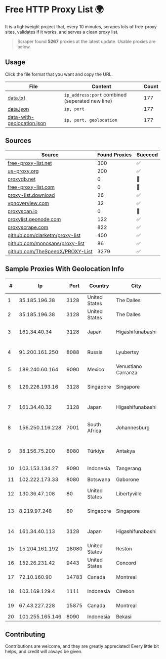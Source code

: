 
# Free HTTP Proxy List 🌍

It is a lightweight project that, every 10 minutes, scrapes lots of free-proxy sites, validates if it works, and serves a clean proxy list.


> Scraper found **5267** proxies at the latest update. Usable proxies are below.

## Usage

Click the file format that you want and copy the URL.


|File|Content|Count|
|----|-------|-----|
|[data.txt](https://raw.githubusercontent.com/themiralay/Proxy-List-World/master/data.txt)|`ip_address:port` combined (seperated new line)|177|
|[data.json](https://raw.githubusercontent.com/themiralay/Proxy-List-World/master/data.json)|`ip, port`|177|
|[data-with-geolocation.json](https://raw.githubusercontent.com/themiralay/Proxy-List-World/master/data-with-geolocation.json)|`ip, port, geolocation`|177|

## Sources

|Source|Found Proxies|Succeed|
|------|-------------|-------|
|[free-proxy-list.net](https://free-proxy-list.net)|300|✅|
|[us-proxy.org](https://www.us-proxy.org)|200|✅|
|[proxydb.net](http://proxydb.net)|0|🚫|
|[free-proxy-list.com](https://free-proxy-list.com/?page=&port=&type%5B%5D=http&type%5B%5D=https&up_time=0&search=Search)|0|🚫|
|[proxy-list.download](https://www.proxy-list.download/HTTP)|26|✅|
|[vpnoverview.com](https://vpnoverview.com/privacy/anonymous-browsing/free-proxy-servers)|32|✅|
|[proxyscan.io](https://www.proxyscan.io)|0|🚫|
|[proxylist.geonode.com](https://proxylist.geonode.com/api/proxy-list?limit=300&page=1&sort_by=lastChecked&sort_type=desc&protocols=http,https)|122|✅|
|[proxyscrape.com](https://api.proxyscrape.com/v2/?request=displayproxies&protocol=http&timeout=10000&country=all&ssl=all&anonymity=all)|822|✅|
|[github.com/clarketm/proxy-list](https://raw.githubusercontent.com/clarketm/proxy-list/master/proxy-list-raw.txt)|400|✅|
|[github.com/monosans/proxy-list](https://raw.githubusercontent.com/monosans/proxy-list/main/proxies/http.txt)|86|✅|
|[github.com/TheSpeedX/PROXY-List](https://raw.githubusercontent.com/TheSpeedX/PROXY-List/master/http.txt)|3279|✅|


## Sample Proxies With Geolocation Info

|#|Ip|Port|Country|City|Internet Service Provider|
|-|--|----|-------|----|-------------------------|
|1|35.185.196.38|3128|United States|The Dalles|Google LLC|
|2|35.185.196.38|3128|United States|The Dalles|Google LLC|
|3|161.34.40.34|3128|Japan|Higashifunabashi|NTT PC Communications, Inc.|
|4|91.200.161.250|8088|Russia|Lyubertsy|Dubrovskaya Nataliya Vladislavovna|
|5|189.240.60.164|9090|Mexico|Venustiano Carranza|Uninet S.A. de C.V.|
|6|129.226.193.16|3128|Singapore|Singapore|Tencent Cloud Computing (Beijing) Co|
|7|161.34.40.32|3128|Japan|Higashifunabashi|NTT PC Communications, Inc.|
|8|156.250.116.228|7001|South Africa|Johannesburg|Shenzhen Jizhan Technology Co Ltd|
|9|38.156.75.200|8080|Türkiye|Antakya|High Speed Telekomunikasyon ve Hab. Hiz. Ltd. Sti.|
|10|103.153.134.27|8090|Indonesia|Tangerang|WMINET|
|11|102.222.173.33|8080|Botswana|Gaborone|Donya Digital (Pty) Ltd|
|12|130.36.47.108|80|United States|Libertyville|Abbott Laboratories|
|13|8.219.97.248|80|Singapore|Singapore|Alibaba (US) Technology Co., Ltd.|
|14|161.34.40.113|3128|Japan|Higashifunabashi|NTT PC Communications, Inc.|
|15|15.204.161.192|18080|United States|Reston|OVH SAS|
|16|152.26.231.42|9443|United States|Concord|MCNC|
|17|72.10.160.90|14783|Canada|Montreal|GloboTech Communications|
|18|103.169.129.4|1111|Indonesia|Cirebon|PT Media Akses Data|
|19|67.43.227.228|15875|Canada|Montreal|GloboTech Communications|
|20|101.255.165.146|8090|Indonesia|Bekasi|PT Remala Abadi|



## Contributing

Contributions are welcome, and they are greatly appreciated! Every
little bit helps, and credit will always be given.

